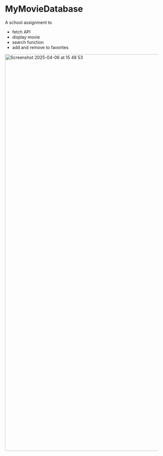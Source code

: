 # MyMovieDatabase
A school assignment to
- fetch API
- display movie
- search function
- add and remove to favorites


<img width="1304" alt="Screenshot 2025-04-06 at 15 48 53" src="https://github.com/user-attachments/assets/5888277d-9812-413f-937c-8f9891c3a617" />

